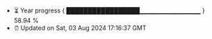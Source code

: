 - ⏳ Year progress { █████████████████▁▁▁▁▁▁▁▁▁▁▁▁▁ } 58.94 %
- ⏰ Updated on Sat, 03 Aug 2024 17:16:37 GMT

